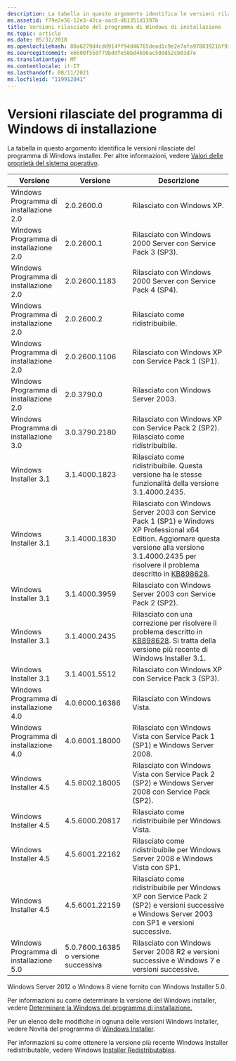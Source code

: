```yaml
---
description: La tabella in questo argomento identifica le versioni rilasciate del programma di Windows installer. Per altre informazioni, vedere Valori delle proprietà del sistema operativo.
ms.assetid: f79e2e56-12e3-42ca-aac0-d61351d1397b
title: Versioni rilasciate del programma di Windows di installazione
ms.topic: article
ms.date: 05/31/2018
ms.openlocfilehash: 88a6279d4cdd914ff94d46765dead1c9e2e7afa978039216f9399edbdbd2d525
ms.sourcegitcommit: e6600f550f79bddfe58bd4696ac50dd52cb03d7e
ms.translationtype: MT
ms.contentlocale: it-IT
ms.lasthandoff: 08/11/2021
ms.locfileid: "119912841"
---
```

# <a name="released-versions-of-windows-installer"></a>Versioni rilasciate del programma di Windows di installazione

La tabella in questo argomento identifica le versioni rilasciate del programma di Windows installer. Per altre informazioni, vedere [Valori delle proprietà del sistema operativo](operating-system-property-values.md).



| Versione               | Versione                   | Descrizione                                                                                                                                                                                                                                     |
|-----------------------|---------------------------|-------------------------------------------------------------------------------------------------------------------------------------------------------------------------------------------------------------------------------------------------|
| Windows Programma di installazione 2.0 | 2.0.2600.0                | Rilasciato con Windows XP.                                                                                                                                                                                                                       |
| Windows Programma di installazione 2.0 | 2.0.2600.1                | Rilasciato con Windows 2000 Server con Service Pack 3 (SP3).                                                                                                                                                                                    |
| Windows Programma di installazione 2.0 | 2.0.2600.1183             | Rilasciato con Windows 2000 Server con Service Pack 4 (SP4).                                                                                                                                                                                    |
| Windows Programma di installazione 2.0 | 2.0.2600.2                | Rilasciato come ridistribuibile.                                                                                                                                                                                                                  |
| Windows Programma di installazione 2.0 | 2.0.2600.1106             | Rilasciato con Windows XP con Service Pack 1 (SP1).                                                                                                                                                                                             |
| Windows Programma di installazione 2.0 | 2.0.3790.0                | Rilasciato con Windows Server 2003.                                                                                                                                                                                                              |
| Windows Programma di installazione 3.0 | 3.0.3790.2180             | Rilasciato con Windows XP con Service Pack 2 (SP2). Rilasciato come ridistribuibile.                                                                                                                                                              |
| Windows Installer 3.1 | 3.1.4000.1823             | Rilasciato come ridistribuibile. Questa versione ha le stesse funzionalità della versione 3.1.4000.2435.                                                                                                                                             |
| Windows Installer 3.1 | 3.1.4000.1830             | Rilasciato con Windows Server 2003 con Service Pack 1 (SP1) e Windows XP Professional x64 Edition. Aggiornare questa versione alla versione 3.1.4000.2435 per risolvere il problema descritto in [KB898628](/archive/blogs/windows_installer_team/). |
| Windows Installer 3.1 | 3.1.4000.3959             | Rilasciato con Windows Server 2003 con Service Pack 2 (SP2).                                                                                                                                                                                    |
| Windows Installer 3.1 | 3.1.4000.2435             | Rilasciato con una correzione per risolvere il problema descritto in [KB898628](/archive/blogs/windows_installer_team/). Si tratta della versione più recente di Windows Installer 3.1.                                                                          |
| Windows Installer 3.1 | 3.1.4001.5512             | Rilasciato con Windows XP con Service Pack 3 (SP3).                                                                                                                                                                                             |
| Windows Programma di installazione 4.0 | 4.0.6000.16386            | Rilasciato con Windows Vista.                                                                                                                                                                                                                    |
| Windows Programma di installazione 4.0 | 4.0.6001.18000            | Rilasciato con Windows Vista con Service Pack 1 (SP1) e Windows Server 2008.                                                                                                                                                                  |
| Windows Installer 4.5 | 4.5.6002.18005            | Rilasciato con Windows Vista con Service Pack 2 (SP2) e Windows Server 2008 con Service Pack (SP2).                                                                                                                                          |
| Windows Installer 4.5 | 4.5.6000.20817            | Rilasciato come ridistribuibile per Windows Vista.                                                                                                                                                                                                |
| Windows Installer 4.5 | 4.5.6001.22162            | Rilasciato come ridistribuibile per Windows Server 2008 e Windows Vista con SP1.                                                                                                                                                               |
| Windows Installer 4.5 | 4.5.6001.22159            | Rilasciato come ridistribuibile per Windows XP con Service Pack 2 (SP2) e versioni successive e Windows Server 2003 con SP1 e versioni successive.                                                                                                                   |
| Windows Programma di installazione 5.0 | 5.0.7600.16385 o versione successiva | Rilasciato con Windows Server 2008 R2 e versioni successive e Windows 7 e versioni successive.                                                                                                                                                                         |



 

Windows Server 2012 o Windows 8 viene fornito con Windows Installer 5.0.

Per informazioni su come determinare la versione del Windows installer, vedere [Determinare la Windows del programma di installazione.](determining-the-windows-installer-version.md)

Per un elenco delle modifiche in ognuna delle versioni Windows Installer, vedere Novità del programma di [Windows Installer](what-s-new-in-windows-installer.md).

Per informazioni su come ottenere la versione più recente Windows Installer redistributable, vedere Windows [Installer Redistributables](windows-installer-redistributables.md).

 

 
